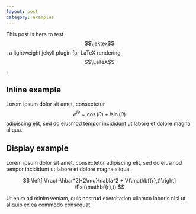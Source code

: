 ```yaml
---
layout: post
category: examples
---
```


This post is here to test [$$\jektex$$](https://github.com/yagarea/jektex),
a lightweight jekyll plugin for LaTeX rendering $$\LaTeX$$.

## Inline example
Lorem ipsum dolor sit amet, consectetur $$e^{i\theta}=\cos(\theta)+i\sin(\theta)$$
adipiscing elit, sed do eiusmod tempor incididunt ut labore et dolore magna aliqua.

## Display example
Lorem ipsum dolor sit amet, consectetur adipiscing elit, sed do eiusmod tempor
incididunt ut labore et dolore magna aliqua.

$$ \left[ \frac{-\hbar^2}{2\mu}\nabla^2 + V(\mathbf{r},t)\right] \Psi(\mathbf{r},t) $$

Ut enim ad minim veniam, quis nostrud exercitation ullamco laboris nisi ut aliquip ex
ea commodo consequat.

